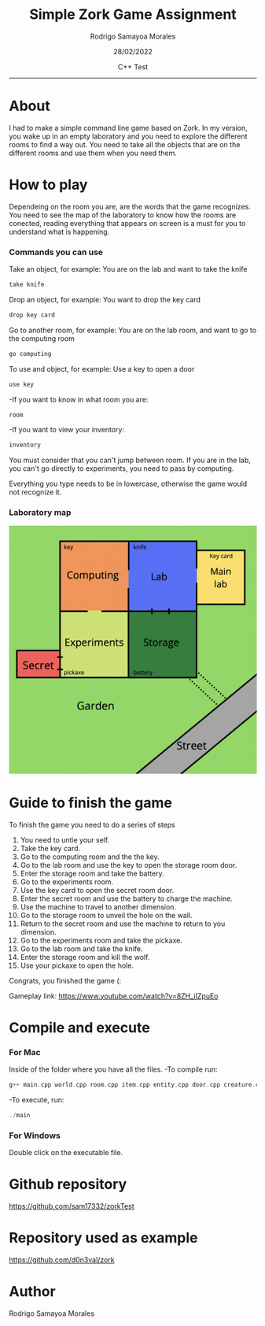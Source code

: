 <h1 align="center">
    Simple ​Zork ​Game Assignment
</h1>

<p align="center">Rodrigo Samayoa Morales</p>
<p align="center">28/02/2022</p>
<p align="center">C++ Test</p>
<hr />

# About
I had to make a simple command line game based on Zork.
In my version, you wake up in an empty laboratory and you need to explore the different rooms to find a way out. You need to take all the objects that are on the different rooms and use them when you need them.

# How to play
Dependeing on the room you are, are the words that the game recognizes. You need to see the map of the laboratory to know how the rooms are conected, reading everything that appears on screen is a must for you to understand what is happening.

### Commands you can use

Take an object, for example:
You are on the lab and want to take the knife
```c++
take knife
```

Drop an object, for example:
You want to drop the key card
```c++
drop key card
```

Go to another room, for example:
You are on the lab room, and want to go to the computing room
```c++
go computing
```

To use and object, for example:
Use a key to open a door
```c++
use key
```

-If you want to know in what room you are:
```c++
room
```

-If you want to view your inventory:
```c++
inventory
```

You must consider that you can't jump between room. If you are in the lab, you can't go directly to experiments, you need to pass by computing.

Everything you type needs to be in lowercase, otherwise the game would not recognize it.

### Laboratory map
![Map](./map.png)

# Guide to finish the game
To finish the game you need to do a series of steps

1. You need to untie your self.
2. Take the key card.
3. Go to the computing room and the the key.
4. Go to the lab room and use the key to open the storage room door.
5. Enter the storage room and take the battery.
6. Go to the experiments room.
7. Use the key card to open the secret room door.
8. Enter the secret room and use the battery to charge the machine.
9. Use the machine to travel to another dimension.
10. Go to the storage room to unveil the hole on the wall.
11. Return to the secret room and use the machine to return to you dimension.
12. Go to the experiments room and take the pickaxe.
13. Go to the lab room and take the knife.
14. Enter the storage room and kill the wolf.
15. Use your pickaxe to open the hole.

Congrats, you finished the game (:

Gameplay link: https://www.youtube.com/watch?v=8ZH_iIZpuEo

# Compile and execute

### For Mac
Inside of the folder where you have all the files.
-To compile run:
```c++
g++ main.cpp world.cpp room.cpp item.cpp entity.cpp door.cpp creature.cpp player.cpp machine.cpp -o main
```
-To execute, run:
```c++
./main
```

### For Windows
Double click on the executable file.

# Github repository
https://github.com/sam17332/zorkTest

# Repository used as example
https://github.com/d0n3val/zork

# Author
Rodrigo Samayoa Morales
